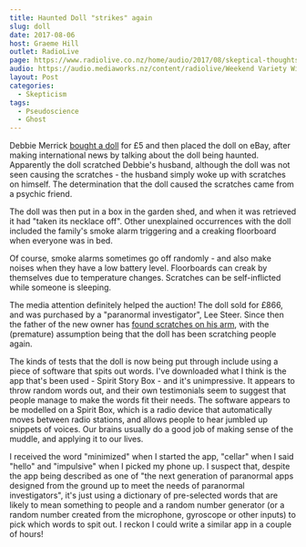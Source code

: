 ```yaml
---
title: Haunted Doll "strikes" again
slug: doll
date: 2017-08-06
host: Graeme Hill
outlet: RadioLive
page: https://www.radiolive.co.nz/home/audio/2017/08/skeptical-thoughts-with-mark-honeychurch.html
audio: https://audio.mediaworks.nz/content/radiolive/Weekend Variety Wireless/August17/06_08_17_Skeptical.mp3
layout: Post
categories:
  - Skepticism
tags:
  - Pseudoscience
  - Ghost
---
```


Debbie Merrick [bought a doll](http://www.nzherald.co.nz/lifestyle/news/article.cfm?c_id=6&objectid=11898052) for £5 and then placed the doll on eBay, after making international news by talking about the doll being haunted. Apparently the doll scratched Debbie's husband, although the doll was not seen causing the scratches - the husband simply woke up with scratches on himself. The determination that the doll caused the scratches came from a psychic friend.

<!-- more -->

The doll was then put in a box in the garden shed, and when it was retrieved it had "taken its necklace off". Other unexplained occurrences with the doll included the family's smoke alarm triggering and a creaking floorboard when everyone was in bed.

Of course, smoke alarms sometimes go off randomly - and also make noises when they have a low battery level. Floorboards can creak by themselves due to temperature changes. Scratches can be self-inflicted while someone is sleeping.

The media attention definitely helped the auction! The doll sold for £866, and was purchased by a "paranormal investigator", Lee Steer. Since then the father of the new owner has [found scratches on his arm](http://www.dailymail.co.uk/news/article-4760570/A-haunted-doll-flogged-eBay-attacked-new-owner.html), with the (premature) assumption being that the doll has been scratching people again.

The kinds of tests that the doll is now being put through include using a piece of software that spits out words. I've downloaded what I think is the app that's been used - Spirit Story Box - and it's unimpressive. It appears to throw random words out, and their own testimonials seem to suggest that people manage to make the words fit their needs. The software appears to be modelled on a Spirit Box, which is a radio device that automatically moves between radio stations, and allows people to hear jumbled up snippets of voices. Our brains usually do a good job of making sense of the muddle, and applying it to our lives.

I received the word "minimized" when I started the app, "cellar" when I said "hello" and "impulsive" when I picked my phone up. I suspect that, despite the app being described as one of "the next generation of paranormal apps designed from the ground up to meet the needs of paranormal investigators", it's just using a dictionary of pre-selected words that are likely to mean something to people and a random number generator (or a random number created from the microphone, gyroscope or other inputs) to pick which words to spit out. I reckon I could write a similar app in a couple of hours!
